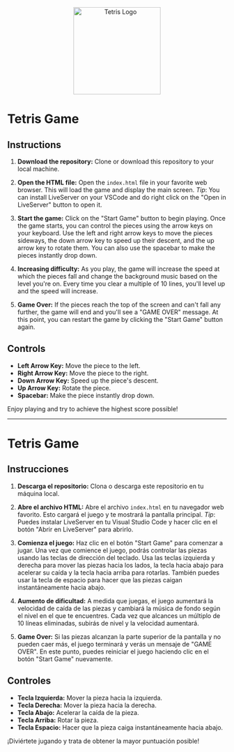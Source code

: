 <div style="text-align: center;">
  <img src="https://www.svgrepo.com/show/283953/tetris.svg" alt="Tetris Logo" width="200" height="200">
</div>

# Tetris Game

## Instructions

1. **Download the repository:** Clone or download this repository to your local machine.

2. **Open the HTML file:** Open the `index.html` file in your favorite web browser. This will load the game and display the main screen. _Tip_: You can install LiveServer on your VSCode and do right click on the "Open in LiveServer" button to open it.

3. **Start the game:** Click on the "Start Game" button to begin playing. Once the game starts, you can control the pieces using the arrow keys on your keyboard. Use the left and right arrow keys to move the pieces sideways, the down arrow key to speed up their descent, and the up arrow key to rotate them. You can also use the spacebar to make the pieces instantly drop down.

4. **Increasing difficulty:** As you play, the game will increase the speed at which the pieces fall and change the background music based on the level you're on. Every time you clear a multiple of 10 lines, you'll level up and the speed will increase.

5. **Game Over:** If the pieces reach the top of the screen and can't fall any further, the game will end and you'll see a "GAME OVER" message. At this point, you can restart the game by clicking the "Start Game" button again.

## Controls

- **Left Arrow Key:** Move the piece to the left.
- **Right Arrow Key:** Move the piece to the right.
- **Down Arrow Key:** Speed up the piece's descent.
- **Up Arrow Key:** Rotate the piece.
- **Spacebar:** Make the piece instantly drop down.

Enjoy playing and try to achieve the highest score possible!

---

# Tetris Game

## Instrucciones

1. **Descarga el repositorio:** Clona o descarga este repositorio en tu máquina local.

2. **Abre el archivo HTML:** Abre el archivo `index.html` en tu navegador web favorito. Esto cargará el juego y te mostrará la pantalla principal. _Tip_: Puedes instalar LiveServer en tu Visual Studio Code y hacer clic en el botón "Abrir en LiveServer" para abrirlo.

3. **Comienza el juego:** Haz clic en el botón "Start Game" para comenzar a jugar. Una vez que comience el juego, podrás controlar las piezas usando las teclas de dirección del teclado. Usa las teclas izquierda y derecha para mover las piezas hacia los lados, la tecla hacia abajo para acelerar su caída y la tecla hacia arriba para rotarlas. También puedes usar la tecla de espacio para hacer que las piezas caigan instantáneamente hacia abajo.

4. **Aumento de dificultad:** A medida que juegas, el juego aumentará la velocidad de caída de las piezas y cambiará la música de fondo según el nivel en el que te encuentres. Cada vez que alcances un múltiplo de 10 líneas eliminadas, subirás de nivel y la velocidad aumentará.

5. **Game Over:** Si las piezas alcanzan la parte superior de la pantalla y no pueden caer más, el juego terminará y verás un mensaje de "GAME OVER". En este punto, puedes reiniciar el juego haciendo clic en el botón "Start Game" nuevamente.

## Controles

- **Tecla Izquierda:** Mover la pieza hacia la izquierda.
- **Tecla Derecha:** Mover la pieza hacia la derecha.
- **Tecla Abajo:** Acelerar la caída de la pieza.
- **Tecla Arriba:** Rotar la pieza.
- **Tecla Espacio:** Hacer que la pieza caiga instantáneamente hacia abajo.

¡Diviértete jugando y trata de obtener la mayor puntuación posible!
